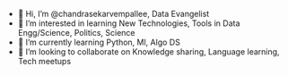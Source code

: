 - 👋 Hi, I’m @chandrasekarvempallee, Data Evangelist
- 👀 I’m interested in learning New Technologies, Tools in Data Engg/Science, Politics, Science
- 🌱 I’m currently learning Python, Ml, Algo DS
- 💞️ I’m looking to collaborate on Knowledge sharing, Language learning, Tech meetups

<!---
chandrasekarvempallee/chandrasekarvempallee is a ✨ special ✨ repository because its `README.md` (this file) appears on your GitHub profile.
You can click the Preview link to take a look at your changes.
--->
